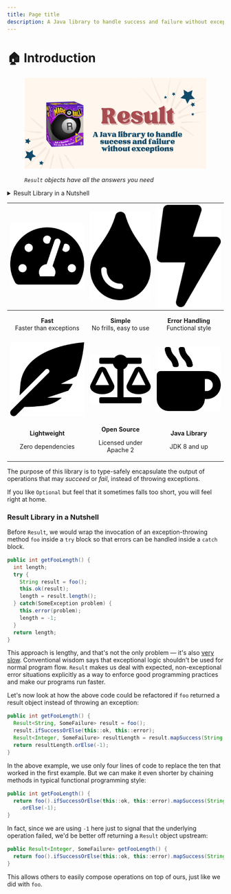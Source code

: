 ```yaml
---
title: Page title
description: A Java library to handle success and failure without exceptions
---
```


# 🏠 Introduction

<figure><img src="https://raw.githubusercontent.com/LeakyAbstractions/result/main/docs/result-magic-ball.png" alt="Result is a Java library to handle success and failure without exceptions."><figcaption><p><em><code>Result</code> objects have all the answers you need</em></p></figcaption></figure>



<details>

<summary>Result Library in a Nutshell</summary>

The main difference is that an `Optional` instance can only express the _presence_ or _absence_ of a value, whereas a `Result` object may contain either a _success value_ or a _failure value_ that can be used to reason about what went wrong.

![](.gitbook/assets/cover\_small.jpg)

<table data-view="cards"><thead><tr><th></th><th></th><th></th><th data-hidden data-card-cover data-type="files"></th></tr></thead><tbody><tr><td></td><td></td><td><mark style="color:purple;">one</mark></td><td><a href=".gitbook/assets/cover.jpg">cover.jpg</a></td></tr><tr><td></td><td></td><td>two</td><td><a href=".gitbook/assets/basic-usage.png">basic-usage.png</a></td></tr><tr><td></td><td></td><td>three</td><td><a href=".gitbook/assets/getting-started.png">getting-started.png</a></td></tr></tbody></table>

As you can see, `Result` objects have methods equivalent to those of `Optional`, plus a few more for handling failure cases.

</details>



|   <img src=".gitbook/assets/tachometer-alt.svg" alt="" data-size="original">   |                  ![](<.gitbook/assets/tint.svg>)                          |            ![](<.gitbook/assets/bolt.svg>)                 |
| :----------------------------------------------------------------------------: | :-----------------------------------------------------------------------: | :--------------------------------------------------------: |
|         <p><strong>Fast</strong><br>Faster than exceptions</p>                 |        <p><strong>Simple</strong><br>No frills, easy to use</p>           | <p><strong>Error Handling</strong><br>Functional style</p> |
|                                                                                |                                                                           |                                                            |
| <img src=".gitbook/assets/feather-alt.svg" alt="" data-size="original">        | <img src=".gitbook/assets/balance-scale.svg" alt="" data-size="original"> |            ![](<.gitbook/assets/mug-hot.svg>)              |
|      <p><strong>Lightweight</strong></p><p>Zero dependencies</p>               |   <p><strong>Open Source</strong></p><p>Licensed under Apache 2</p>       |   <p><strong>Java Library</strong></p><p>JDK 8 and up</p>  |

The purpose of this library is to type-safely encapsulate the output of operations that may _succeed_ or _fail_, instead of throwing exceptions.

If you like `Optional` but feel that it sometimes falls too short, you will feel right at home.

### Result Library in a Nutshell

Before `Result`, we would wrap the invocation of an exception-throwing method `foo` inside a `try` block so that errors can be handled inside a `catch` block.

```java
public int getFooLength() {
  int length;
  try {
    String result = foo();
    this.ok(result);
    length = result.length();
  } catch(SomeException problem) {
    this.error(problem);
    length = -1;
  }
  return length;
}
```

This approach is lengthy, and that's not the only problem — it's also [very slow](https://dev.leakyabstractions.com/result-benchmark/). Conventional wisdom says that exceptional logic shouldn't be used for normal program flow. `Result` makes us deal with expected, non-exceptional error situations explicitly as a way to enforce good programming practices and make our programs run faster.

Let's now look at how the above code could be refactored if `foo` returned a result object instead of throwing an exception:

```java
public int getFooLength() {
  Result<String, SomeFailure> result = foo();
  result.ifSuccessOrElse(this::ok, this::error);
  Result<Integer, SomeFailure> resultLength = result.mapSuccess(String::length);
  return resultLength.orElse(-1);
}
```

In the above example, we use only four lines of code to replace the ten that worked in the first example. But we can make it even shorter by chaining methods in typical functional programming style:

```java
public int getFooLength() {
  return foo().ifSuccessOrElse(this::ok, this::error).mapSuccess(String::length)
    .orElse(-1);
}
```

In fact, since we are using `-1` here just to signal that the underlying operation failed, we'd be better off returning a `Result` object upstream:

```java
public Result<Integer, SomeFailure> getFooLength() {
  return foo().ifSuccessOrElse(this::ok, this::error).mapSuccess(String::length);
}
```

This allows others to easily compose operations on top of ours, just like we did with `foo`.
